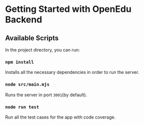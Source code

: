 # Getting Started with OpenEdu Backend

## Available Scripts

In the project directory, you can run:

### `npm install`

Installs all the necessary dependencies in order to run the server.

### `node src/main.mjs`

Runs the server in port `3001`(by default).

### `node run test`

Run all the test cases for the app with code coverage.
